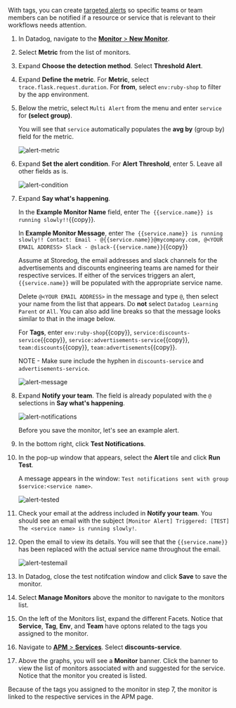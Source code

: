 With tags, you can create <a href="https://docs.datadoghq.com/monitors/notifications/?tab=is_alertis_warning" target="_blank">targeted alerts</a> so specific teams or team members can be notified if a resource or service that is relevant to their workflows needs attention.

1. In Datadog, navigate to the <a href="https://app.datadoghq.com/monitors#/create" target="_datadog">**Monitor** > **New Monitor**</a>.

2. Select **Metric** from the list of monitors.

3. Expand **Choose the detection method**. Select **Threshold Alert**.

4. Expand **Define the metric**. For **Metric**, select  `trace.flask.request.duration`. For **from**, select `env:ruby-shop` to filter by the app environment.

5. Below the metric, select `Multi Alert` from the menu and enter `service` for **(select group)**. 

    You will see that `service` automatically populates the **avg by** (group by) field for the metric. 

    ![alert-metric](apptagging/assets/alert-metric.png) 

6. Expand **Set the alert condition**. For **Alert Threshold**, enter 5. Leave all other fields as is. 

    ![alert-condition](apptagging/assets/alert-condition.png)

7. Expand **Say what's happening**.

    In the **Example Monitor Name** field, enter `The {{service.name}} is running slowly!!`{{copy}}.
    
    In **Example Monitor Message**, enter `The {{service.name}} is running slowly!! Contact: Email - @{{service.name}}@mycompany.com, @<YOUR EMAIL ADDRESS> Slack - @slack-{{service.name}}`{{copy}} 
    
    Assume at Storedog, the email addresses and slack channels for the advertisements and discounts engineering teams are named for their respective services. If either of the services triggers an alert, `{{service.name}}` will be populated with the appropriate service name. 
    
    Delete `@<YOUR EMAIL ADDRESS>` in the message and type `@`, then select your name from the list that appears. Do **not** select `Datadog Learning Parent` or `All`. You can also add line breaks so that the message looks similar to that in the image below.
    
    For **Tags**, enter `env:ruby-shop`{{copy}}, `service:discounts-service`{{copy}}, `service:advertisements-service`{{copy}}, `team:discounts`{{copy}}, `team:advertisements`{{copy}}. 

    NOTE - Make sure include the hyphen in `discounts-service` and `advertisements-service`.
    
    ![alert-message](apptagging/assets/alert-message3.png)

8. Expand **Notify your team**. The field is already populated with the `@` selections in **Say what's happening**. 

    ![alert-notifications](apptagging/assets/alert-notifications.png) 
    
    Before you save the monitor, let's see an example alert.

9. In the bottom right, click **Test Notifications**. 

10. In the pop-up window that appears, select the **Alert** tile and click **Run Test**. 

    A message appears in the window: `Test notifications sent with group $service:<service name>`. 
    
    ![alert-tested](apptagging/assets/alert-tested2.png)

11. Check your email at the address included in **Notify your team**. You should see an email with the subject `[Monitor Alert] Triggered: [TEST] The <service name> is running slowly!`.

12. Open the email to view its details. You will see that the `{{service.name}}` has been replaced with the actual service name throughout the email. 

    ![alert-testemail](apptagging/assets/alert-testemail3.png)

13. In Datadog, close the test notifcation window and click **Save** to save the monitor. 

14. Select **Manage Monitors** above the monitor to navigate to the monitors list.

15. On the left of the Monitors list, expand the different Facets. Notice that **Service**, **Tag**, **Env**, and **Team** have optons related to the tags you assigned to the monitor.

14. Navigate to <a href="https://app.datadoghq.com/apm/services" target="_datadog">**APM** > **Services**</a>. Select **discounts-service**.

15. Above the graphs, you will see a **Monitor** banner. Click the banner to view the list of monitors associated with and suggested for the service. Notice that the monitor you created is listed.

Because of the tags you assigned to the monitor in step 7, the monitor is linked to the respective services in the APM page.